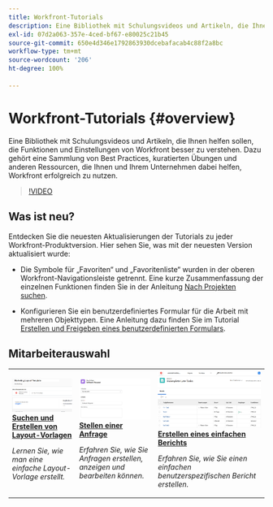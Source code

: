```yaml
---
title: Workfront-Tutorials
description: Eine Bibliothek mit Schulungsvideos und Artikeln, die Ihnen helfen sollen, die Funktionen und Einstellungen von Workfront besser zu verstehen.  Dazu gehört eine Sammlung von Best Practices, kuratierten Übungen und anderen Ressourcen, die Ihnen und Ihrem Unternehmen dabei helfen, Workfront erfolgreich zu nutzen.
exl-id: 07d2a063-357e-4ced-bf67-e80025c21b45
source-git-commit: 650e4d346e1792863930dcebafacab4c88f2a8bc
workflow-type: tm+mt
source-wordcount: '206'
ht-degree: 100%

---
```


# Workfront-Tutorials {#overview}

Eine Bibliothek mit Schulungsvideos und Artikeln, die Ihnen helfen sollen, die Funktionen und Einstellungen von Workfront besser zu verstehen.  Dazu gehört eine Sammlung von Best Practices, kuratierten Übungen und anderen Ressourcen, die Ihnen und Ihrem Unternehmen dabei helfen, Workfront erfolgreich zu nutzen.

>[!VIDEO](https://video.tv.adobe.com/v/335063/?quality=12&learn=on)

<!-- 

This is the landing page of the user guide. It should be the first list item in the TOC.md file. 
See other user landing pages to get ideas. 

-->

<div id="whats-new-section">

## Was ist neu?

Entdecken Sie die neuesten Aktualisierungen der Tutorials zu jeder Workfront-Produktversion. Hier sehen Sie, was mit der neuesten Version aktualisiert wurde:

* Die Symbole für „Favoriten“ und „Favoritenliste“ wurden in der oberen Workfront-Navigationsleiste getrennt. Eine kurze Zusammenfassung der einzelnen Funktionen finden Sie in der Anleitung <a href="/help/manage-work/projects/find-projects.md">Nach Projekten suchen</a>.

* Konfigurieren Sie ein benutzerdefiniertes Formular für die Arbeit mit mehreren Objekttypen. Eine Anleitung dazu finden Sie im Tutorial <a href="/help/custom-data/custom-forms/custom-forms-creating-and-sharing-a-custom-form.md">Erstellen und Freigeben eines benutzerdefinierten Formulars</a>.

</div>

<div id="recs-overview-body-1"></div>
<div id="recs-overview-body-2"></div>
<div id="recs-overview-body-3"></div>
<div id="recs-overview-body-4"></div>
<div id="recs-overview-body-5"></div>
<div id="recs-overview-body-6"></div>

<div id="staff-picks-section">

## Mitarbeiterauswahl

<table style="margin-top: 0 !important">
  <tr>
   <td>
      <a href="/help/administration-and-setup/layout-templates/find-layout-templates.md">
      <img alt="Suchen und Erstellen von Layout-Vorlagen" src="./assets/ltemp_01.png"/>
      </a>
      <div>
         <a href="/help/administration-and-setup/layout-templates/find-layout-templates.md"><strong>Suchen und Erstellen von Layout-Vorlagen</strong></a>
      </div>
      <p>
         <em>Lernen Sie, wie man eine einfache Layout-Vorlage erstellt.</em>
      </p>
    </td>
   <td>
      <a href="/help/manage-work/issues-requests/make-a-request.md">
      <img alt="Anfrage stellen" src="./assets/nrequest_01.png"/>
      </a>
      <div>
         <a href="/help/manage-work/issues-requests/make-a-request.md"><strong>Stellen einer Anfrage</strong></a>
      </div>
      <p>
         <em>Erfahren Sie, wie Sie Anfragen erstellen, anzeigen und bearbeiten können.</em>
      </p>

<td>
      <a href="/help/reporting/basic-reporting/create-a-simple-report.md">
      <img alt="Erstellen eines einfachen Berichts" src="./assets/sreport_01.png"/>
      </a>
      <div>
         <a href="/help/reporting/basic-reporting/create-a-simple-report.md"><strong>Erstellen eines einfachen Berichts</strong></a>
      </div>
      <p>
         <em>Erfahren Sie, wie Sie einen einfachen benutzerspezifischen Bericht erstellen.</em>
      </p>
    </td>
  </tr>
</table>

</div>